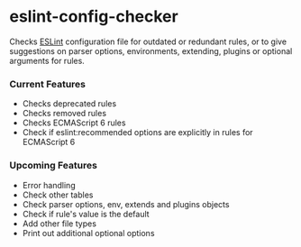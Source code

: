 # eslint-config-checker

Checks [ESLint](https://eslint.org/docs/rules/) configuration file for outdated or redundant
rules, or to give suggestions on parser options, environments, extending, plugins or optional
arguments for rules.

### Current Features

- Checks deprecated rules
- Checks removed rules
- Checks ECMAScript 6 rules
- Check if eslint:recommended options are explicitly in rules for ECMAScript 6

### Upcoming Features

- Error handling
- Check other tables
- Check parser options, env, extends and plugins objects
- Check if rule's value is the default
- Add other file types
- Print out additional optional options
